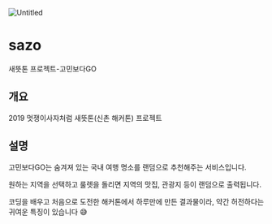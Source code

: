 ![Untitled](https://s3-us-west-2.amazonaws.com/secure.notion-static.com/86ffc804-5f69-46af-8dd6-3b7cfeb25fe6/Untitled.png)

# sazo
새뜻톤 프로젝트-고민보다GO

## 개요

2019 멋쟁이사자처럼 새뜻톤(신촌 해커톤) 프로젝트

## 설명

고민보다GO는 숨겨져 있는 국내 여행 명소를 랜덤으로 추천해주는 서비스입니다.

원하는 지역을 선택하고 룰렛을 돌리면 지역의 맛집, 관광지 등이 랜덤으로 출력됩니다.

코딩을 배우고 처음으로 도전한 해커톤에서 하루만에 만든 결과물이라, 약간 허전하다는 귀여운 특징이 있습니다 😅
